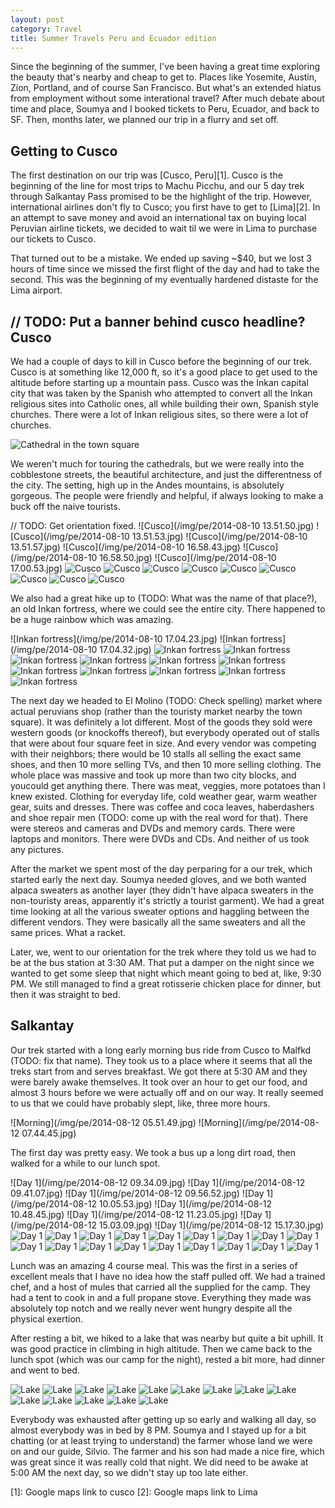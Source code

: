 ```yaml
---
layout: post
category: Travel
title: Summer Travels Peru and Ecuador edition
---
```


Since the beginning of the summer, I've been having a great time exploring the beauty that's nearby and cheap to get to. Places like Yosemite, Austin, Zion, Portland, and of course San Francisco. But what's an extended hiatus from employment without some interational travel? After much debate about time and place, Soumya and I booked tickets to Peru, Ecuador, and back to SF. Then, months later, we planned our trip in a flurry and set off.

Getting to Cusco
----------------

The first destination on our trip was [Cusco, Peru][1]. Cusco is the beginning of the line for most trips to Machu Picchu, and our 5 day trek through Salkantay Pass promised to be the highlight of the trip. However, international airlines don't fly to Cusco; you first have to get to [Lima][2]. In an attempt to save money and avoid an international tax on buying local Peruvian airline tickets, we decided to wait til we were in Lima to purchase our tickets to Cusco.

That turned out to be a mistake. We ended up saving ~$40, but we lost 3 hours of time since we missed the first flight of the day and had to take the second. This was the beginning of my eventually hardened distaste for the Lima airport.


// TODO: Put a banner behind cusco headline?
Cusco
-----

We had a couple of days to kill in Cusco before the beginning of our trek. Cusco is at something like 12,000 ft, so it's a good place to get used to the altitude before starting up a mountain pass. Cusco was the Inkan capital city that was taken by the Spanish who attempted to convert all the Inkan religious sites into Catholic ones, all while building their own, Spanish style churches. There were a lot of Inkan religious sites, so there were a lot of churches.

![Cathedral in the town square](/img/pe/cathedral.jpg)

We weren't much for touring the cathedrals, but we were really into the cobblestone streets, the beautiful architecture, and just the differentness of the city. The setting, high up in the Andes mountains, is absolutely gorgeous. The people were friendly and helpful, if always looking to make a buck off the naive tourists.

// TODO: Get orientation fixed.
![Cusco](/img/pe/2014-08-10 13.51.50.jpg)
![Cusco](/img/pe/2014-08-10 13.51.53.jpg)
![Cusco](/img/pe/2014-08-10 13.51.57.jpg)
![Cusco](/img/pe/2014-08-10 16.58.43.jpg)
![Cusco](/img/pe/2014-08-10 16.58.50.jpg)
![Cusco](/img/pe/2014-08-10 17.00.53.jpg)
![Cusco](/img/pe/IMG_2469.JPG)
![Cusco](/img/pe/IMG_2472.JPG)
![Cusco](/img/pe/IMG_2474.JPG)
![Cusco](/img/pe/IMG_2476.JPG)
![Cusco](/img/pe/IMG_2479.JPG)
![Cusco](/img/pe/IMG_2480.JPG)
![Cusco](/img/pe/IMG_2483.JPG)
![Cusco](/img/pe/IMG_2488.JPG)
![Cusco](/img/pe/IMG_2490.JPG)

We also had a great hike up to (TODO: What was the name of that place?), an old Inkan fortress, where we could see the entire city. There happened to be a huge rainbow which was amazing.

![Inkan fortress](/img/pe/2014-08-10 17.04.23.jpg)
![Inkan fortress](/img/pe/2014-08-10 17.04.32.jpg)
![Inkan fortress](/img/pe/IMG_2491.JPG)
![Inkan fortress](/img/pe/IMG_2492.JPG)
![Inkan fortress](/img/pe/IMG_2493.JPG)
![Inkan fortress](/img/pe/IMG_2494.JPG)
![Inkan fortress](/img/pe/IMG_2496.JPG)
![Inkan fortress](/img/pe/IMG_2498.JPG)
![Inkan fortress](/img/pe/IMG_2500.JPG)
![Inkan fortress](/img/pe/IMG_2501.JPG)
![Inkan fortress](/img/pe/IMG_2502.JPG)
![Inkan fortress](/img/pe/IMG_2503.JPG)
![Inkan fortress](/img/pe/IMG_2504.JPG)

The next day we headed to El Molino (TODO: Check spelling) market where actual peruvians shop (rather than the touristy market nearby the town square). It was definitely a lot different. Most of the goods they sold were western goods (or knockoffs thereof), but everybody operated out of stalls that were about four square feet in size. And every vendor was competing with their neighbors; there would be 10 stalls all selling the exact same shoes, and then 10 more selling TVs, and then 10 more selling clothing. The whole place was massive and took up more than two city blocks, and youcould get anything there. There was meat, veggies, more potatoes than I knew existed. Clothing for everyday life, cold weather gear, warm weather gear, suits and dresses. There was coffee and coca leaves, haberdashers and shoe repair men (TODO: come up with the real word for that). There were stereos and cameras and DVDs and memory cards. There were laptops and monitors. There were DVDs and CDs. And neither of us took any pictures.

After the market we spent most of the day perparing for a our trek, which started early the next day. Soumya needed gloves, and we both wanted alpaca sweaters as another layer (they didn't have alpaca sweaters in the non-touristy areas, apparently it's strictly a tourist garment). We had a great time looking at all the various sweater options and haggling between the different vendors. They were basically all the same sweaters and all the same prices. What a racket.

Later, we, went to our orientation for the trek where they told us we had to be at the bus station at 3:30 AM. That put a damper on the night since we wanted to get some sleep that night which meant going to bed at, like, 9:30 PM. We still managed to find a great rotisserie chicken place for dinner, but then it was straight to bed.

Salkantay
---------

Our trek started with a long early morning bus ride from Cusco to Malfkd (TODO: fix that name). They took us to a place where it seems that all the treks start from and serves breakfast. We got there at 5:30 AM and they were barely awake themselves. It took over an hour to get our food, and almost 3 hours before we were actually off and on our way. It really seemed to us that we could have probably slept, like, three more hours.

![Morning](/img/pe/2014-08-12 05.51.49.jpg)
![Morning](/img/pe/2014-08-12 07.44.45.jpg)

The first day was pretty easy. We took a bus up a long dirt road, then walked for a while to our lunch spot.

![Day 1](/img/pe/2014-08-12 09.34.09.jpg)
![Day 1](/img/pe/2014-08-12 09.41.07.jpg)
![Day 1](/img/pe/2014-08-12 09.56.52.jpg)
![Day 1](/img/pe/2014-08-12 10.05.53.jpg)
![Day 1](/img/pe/2014-08-12 10.48.45.jpg)
![Day 1](/img/pe/2014-08-12 11.23.05.jpg)
![Day 1](/img/pe/2014-08-12 15.03.09.jpg)
![Day 1](/img/pe/2014-08-12 15.17.30.jpg)
![Day 1](/img/pe/IMG_2508.JPG)
![Day 1](/img/pe/IMG_2509.JPG)
![Day 1](/img/pe/IMG_2510.JPG)
![Day 1](/img/pe/IMG_2511.JPG)
![Day 1](/img/pe/IMG_2513.JPG)
![Day 1](/img/pe/IMG_2515.JPG)
![Day 1](/img/pe/IMG_2516.JPG)
![Day 1](/img/pe/IMG_2518.JPG)
![Day 1](/img/pe/IMG_2521.JPG)
![Day 1](/img/pe/IMG_2523.JPG)
![Day 1](/img/pe/IMG_2525.JPG)
![Day 1](/img/pe/IMG_2528.JPG)
![Day 1](/img/pe/IMG_2530.JPG)
![Day 1](/img/pe/IMG_2533.JPG)
![Day 1](/img/pe/IMG_2537.JPG)
![Day 1](/img/pe/IMG_2542.JPG)
![Day 1](/img/pe/IMG_2544.JPG)
![Day 1](/img/pe/IMG_2545.JPG)

Lunch was an amazing 4 course meal. This was the first in a series of excellent meals that I have no idea how the staff pulled off. We had a trained chef, and a host of mules that carried all the supplied for the camp. They had a tent to cook in and a full propane stove. Everything they made was absolutely top notch and we really never went hungry despite all the physical exertion.

After resting a bit, we hiked to a lake that was nearby but quite a bit uphill. It was good practice in climbing in high altitude. Then we came back to the lunch spot (which was our camp for the night), rested a bit more, had dinner and went to bed.

![Lake](/img/pe/IMG_2546.JPG)
![Lake](/img/pe/IMG_2548.JPG)
![Lake](/img/pe/IMG_2551.JPG)
![Lake](/img/pe/IMG_2552.JPG)
![Lake](/img/pe/IMG_2554.JPG)
![Lake](/img/pe/IMG_2555.JPG)
![Lake](/img/pe/IMG_2556.JPG)
![Lake](/img/pe/IMG_2558.JPG)
![Lake](/img/pe/IMG_2562.JPG)
![Lake](/img/pe/IMG_2563.JPG)
![Lake](/img/pe/IMG_2564.JPG)
![Lake](/img/pe/IMG_2566.JPG)
![Lake](/img/pe/IMG_2567.JPG)
![Lake](/img/pe/IMG_2569.JPG)

Everybody was exhausted after getting up so early and walking all day, so almost everybody was in bed by 8 PM. Soumya and I stayed up for a bit chatting (or at least trying to understand) the farmer whose land we were on and our guide, Silvio. The farmer and his son had made a nice fire, which was great since it was really cold that night. We did need to be awake at 5:00 AM the next day, so we didn't stay up too late either.

[1]: Google maps link to cusco
[2]: Google maps link to Lima
